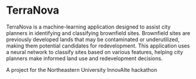 # TerraNova
TerraNova is a machine-learning application designed to assist city planners in identifying and classifying brownfield sites. Brownfield sites are previously developed lands that may be contaminated or underutilized, making them potential candidates for redevelopment. This application uses a neural network to classify sites based on various features, helping city planners make informed land use and redevelopment decisions.

A project for the Northeastern University InnovAIte hackathon
